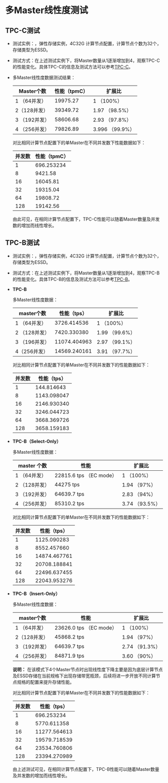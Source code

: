 # 多Master线性度测试

## TPC-C测试

-   测试实例：，弹性存储实例，4C32G 计算节点配置，计算节点个数为32个，存储类型为ESSD。
-   测试方式：在上述测试实例下，将Master数量从1逐渐增加到4，观察TPC-C的性能变化。具体TPC-C的信息及测试方法可以参考[TPC-C](/intl.zh-CN/性能指标/TPC-C.md)。
-   多Master线性度数据测试结果：

    |Master个数|性能（tpmC）|扩展比|
    |--------|--------|---|
    |1 （64并发）|19975.27|1 （100%）|
    |2（128并发）|39349.72|1.97 （98.5%）|
    |3 （192并发）|58606.68|2.93 （97.8%）|
    |4 （256并发）|79826.89|3.996 （99.9%）|

    对比相同计算节点配置下的单Master在不同并发数下性能数据如下：

    |并发数|性能（tpmC）|
    |---|--------|
    |1|696.253234|
    |8|9421.58|
    |16|16045.81|
    |32|19315.04|
    |64|19808.72|
    |128|19142.56|

    由此可见，在相同计算节点配置下，TPC-C性能可以随着Master数量及并发数的增加而线性增长。


## TPC-B测试

-   测试实例：，弹性存储实例，4C32G 计算节点配置，计算节点个数为32个，存储类型为ESSD。
-   测试方式：在上述测试实例下，将Master数量从1逐渐增加到4，观察TPC-B的性能变化。具体TPC-B的信息及测试方法可以参考[TPC-B](/intl.zh-CN/性能指标/TPC-B.md)。

-   **TPC-B**

    多Master线性度数据：

    |master个数|性能（tps）|扩展比|
    |--------|-------|---|
    |1 （64并发）|3726.414536|1 （100%）|
    |2 （128并发）|7420.330380|1.99 （99.6%）|
    |3 （196并发）|11074.404963|2.97 （99.1%）|
    |4（256并发）|14569.240161|3.91 （97.7%）|

    对比相同计算节点配置下的单Master在不同并发数下的性能数据如下：

    |并发数|性能（tps）|
    |---|-------|
    |1|144.814643|
    |8|1143.098047|
    |16|2146.930340|
    |32|3246.044723|
    |64|3668.369726|
    |128|3658.159183|

-   **TPC-B（Select-Only）**

    多Master线性度数据：

    |master 个数|性能|扩展比|
    |---------|--|---|
    |1 （64并发）|22815.6 tps （EC mode）|1 （100%）|
    |2 （128并发）|44275 tps|1.94 （97%）|
    |3 （192并发）|64639.7 tps|2.83 （94%）|
    |4 （256并发）|85310.2 tps|3.74 （93.5%）|

    对比相同计算节点配置下的单Master在不同并发数下的性能数据如下：

    |并发数|性能（tps）|
    |---|-------|
    |1|1125.090283|
    |8|8552.457660|
    |16|14874.467761|
    |32|20708.188841|
    |64|22496.637455|
    |128|22043.953276|

-   **TPC-B（Insert-Only）**

    多Master线性度数据：

    |master个数|性能|扩展比|
    |--------|--|---|
    |1 （64并发）|23626.0 tps （EC mode）|1 （100%）|
    |2（128并发）|45868.2 tps|1.94 （97%）|
    |3 （192并发）|64639.7 tps|2.74 （91.3%）|
    |4 （256并发）|84871.9 tps|3.60 （90%）|

    **说明：** 在该模式下4个Master节点时出现线性度下降主要是因为底层计算节点及ESSD存储在当前规格下出现存储带宽瓶颈，后续将进一步开放不同计算节点规格的配置来提升存储性能。

    对比相同计算节点配置下的单Master在不同并发数下的性能数据如下：

    |并发数|性能（tps）|
    |---|-------|
    |1|696.253234|
    |8|5770.611358|
    |16|11277.564613|
    |32|19579.718539|
    |64|23534.760806|
    |128|23394.270989|

    由上述测试可见，在相同计算节点配置下，TPC-B性能可以随着Master数量及并发数的增加而线性增长。


